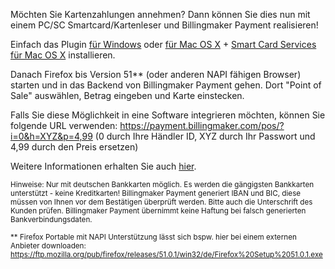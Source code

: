 Möchten Sie Kartenzahlungen annehmen? Dann können Sie dies nun mit einem PC/SC Smartcard/Kartenleser und Billingmaker Payment realisieren!

Einfach das Plugin [für Windows](http://plugin.cardid.org/webcard.msi) oder [für Mac OS X](http://plugin.cardid.org/webcard.dmg) + [Smart Card Services für Mac OS X](http://smartcardservices.macosforge.org/) installieren. 

Danach Firefox bis Version 51** (oder anderen NAPI fähigen Browser) starten und in das Backend von Billingmaker Payment gehen. Dort "Point of Sale" auswählen, Betrag eingeben und Karte einstecken.

Falls Sie diese Möglichkeit in eine Software integrieren möchten, können Sie folgende URL verwenden:
https://payment.billingmaker.com/pos/?i=0&h=XYZ&p=4,99 (0 durch Ihre Händler ID, XYZ durch Ihr Passwort und 4,99 durch den Preis ersetzen)

Weitere Informationen erhalten Sie auch [hier](https://payment.billingmaker.com/info/point-of-sale-kartenzahlung).

<sup>Hinweise: Nur mit deutschen Bankkarten möglich. Es werden die gängigsten Bankkarten unterstützt - keine Kreditkarten! Billingmaker Payment generiert IBAN und BIC, diese müssen von Ihnen vor dem Bestätigen überprüft werden. Bitte auch die Unterschrift des Kunden prüfen. Billingmaker Payment übernimmt keine Haftung bei falsch generierten Bankverbindungsdaten.</sup> 

<sup>** Firefox Portable mit NAPI Unterstützung lässt sich bspw. hier bei einem externen Anbieter downloaden: https://ftp.mozilla.org/pub/firefox/releases/51.0.1/win32/de/Firefox%20Setup%2051.0.1.exe</sup>
